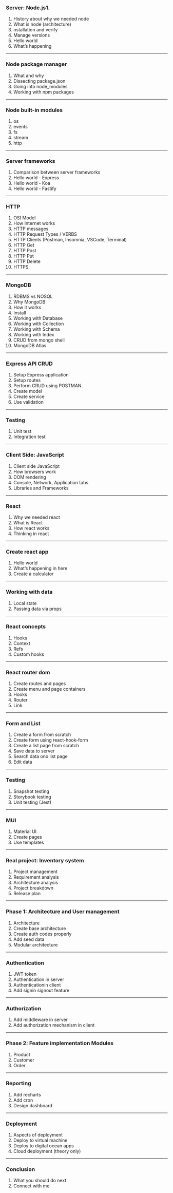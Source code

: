 ### Server: Node.js1. 
1. History about why we needed node
1. What is node (architecture)
1. nstallation and verify
1. Manage versions
1. Hello world
1. What’s happening

----

### Node package manager
1. What and why
1. Dissecting package.json
1. Going into node_modules
1. Working with npm packages

----

### Node built-in modules
1. os
1. events
1. fs
1. stream
1. http

----

### Server frameworks
1. Comparison between server frameworks
1. Hello world - Express
1. Hello world - Koa
1. Hello world - Fastify

----

### HTTP
1. OSI Model
1. How Internet works
1. HTTP messages
1. HTTP Request Types / VERBS
1. HTTP Clients (Postman, Insomnia, VSCode, Terminal)
1. HTTP Get
1. HTTP Post
1. HTTP Put
1. HTTP Delete
1. HTTPS

----

### MongoDB
1. RDBMS vs NOSQL
1. Why MongoDB
1. How it works
1. Install
1. Working with Database
1. Working with Collection
1. Working with Schema
1. Working with Index
1. CRUD from mongo shell
1. MongoDB Atlas

----

### Express API CRUD
1. Setup Express application
1. Setup routes
1. Perform CRUD using POSTMAN
1. Create model
1. Create service
1. Use validation

----

### Testing
1. Unit test
1. Integration test

----

### Client Side: JavaScript
1. Client side JavaScript
1. How browsers work
1. DOM rendering
1. Console, Network, Application tabs
1. Libraries and Frameworks

----

### React
1. Why we needed react
1. What is React
1. How react works
1. Thinking in react

----

### Create react app
1. Hello world
1. What’s happening in here
1. Create a calculator

----

### Working with data
1. Local state
1. Passing data via props

----

### React concepts
1. Hooks
1. Context
1. Refs
1. Custom hooks

----

### React router dom
1. Create routes and pages
1. Create menu and page containers
1. Hooks
1. Router
1. Link

----

### Form and List
1. Create a form from scratch
1. Create form using react-hook-form
1. Create a list page from scratch
1. Save data to server
1. Search data ono list page
1. Edit data

----


### Testing
1. Snapshot testing
1. Storybook testing
1. Unit testing (Jest)

----


### MUI
1. Material UI
1. Create pages
1. Use templates

----


### Real project: Inventory system
1. Project management
1. Requirement analysis
1. Architecture analysis
1. Project breakdown
1. Release plan

----


### Phase 1: Architecture and User management
1. Architecture
1. Create base architecture
1. Create auth codes properly
1. Add seed data
1. Modular architecture

----


### Authentication
1. JWT token
1. Authentication in server
1. Authenticationin client
1. Add signin signout feature

----

### Authorization
1. Add middleware in server
1. Add authorization mechanism in client

----

### Phase 2: Feature implementation Modules
1. Product
1. Customer
1. Order

----

### Reporting
1. Add recharts
1. Add cron
1. Design dashboard

----

### Deployment
1. Aspects of deployment
1. Deploy to virtual machine
1. Deploy to digital ocean apps
1. Cloud deployment (theory only)

----

### Conclusion
1. What you should do next
1. Connect with me
